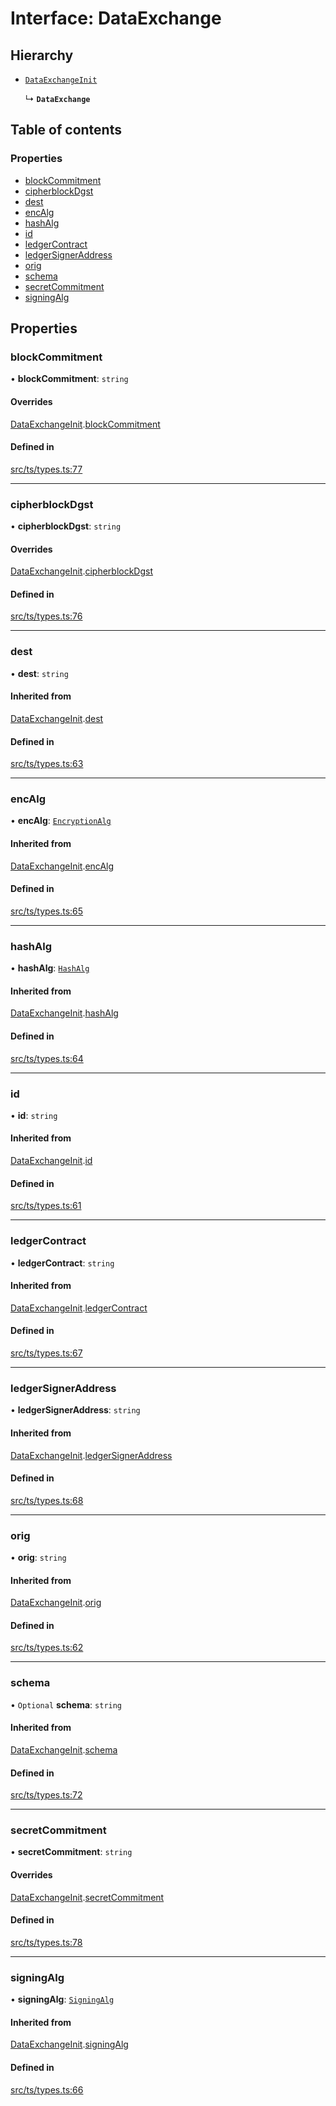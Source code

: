 # Interface: DataExchange

## Hierarchy

- [`DataExchangeInit`](DataExchangeInit.md)

  ↳ **`DataExchange`**

## Table of contents

### Properties

- [blockCommitment](DataExchange.md#blockcommitment)
- [cipherblockDgst](DataExchange.md#cipherblockdgst)
- [dest](DataExchange.md#dest)
- [encAlg](DataExchange.md#encalg)
- [hashAlg](DataExchange.md#hashalg)
- [id](DataExchange.md#id)
- [ledgerContract](DataExchange.md#ledgercontract)
- [ledgerSignerAddress](DataExchange.md#ledgersigneraddress)
- [orig](DataExchange.md#orig)
- [schema](DataExchange.md#schema)
- [secretCommitment](DataExchange.md#secretcommitment)
- [signingAlg](DataExchange.md#signingalg)

## Properties

### blockCommitment

• **blockCommitment**: `string`

#### Overrides

[DataExchangeInit](DataExchangeInit.md).[blockCommitment](DataExchangeInit.md#blockcommitment)

#### Defined in

[src/ts/types.ts:77](https://gitlab.com/i3-market/code/wp3/t3.2/conflict-resolution/non-repudiation-protocol/-/blob/499e4cb/src/ts/types.ts#L77)

___

### cipherblockDgst

• **cipherblockDgst**: `string`

#### Overrides

[DataExchangeInit](DataExchangeInit.md).[cipherblockDgst](DataExchangeInit.md#cipherblockdgst)

#### Defined in

[src/ts/types.ts:76](https://gitlab.com/i3-market/code/wp3/t3.2/conflict-resolution/non-repudiation-protocol/-/blob/499e4cb/src/ts/types.ts#L76)

___

### dest

• **dest**: `string`

#### Inherited from

[DataExchangeInit](DataExchangeInit.md).[dest](DataExchangeInit.md#dest)

#### Defined in

[src/ts/types.ts:63](https://gitlab.com/i3-market/code/wp3/t3.2/conflict-resolution/non-repudiation-protocol/-/blob/499e4cb/src/ts/types.ts#L63)

___

### encAlg

• **encAlg**: [`EncryptionAlg`](../API.md#encryptionalg)

#### Inherited from

[DataExchangeInit](DataExchangeInit.md).[encAlg](DataExchangeInit.md#encalg)

#### Defined in

[src/ts/types.ts:65](https://gitlab.com/i3-market/code/wp3/t3.2/conflict-resolution/non-repudiation-protocol/-/blob/499e4cb/src/ts/types.ts#L65)

___

### hashAlg

• **hashAlg**: [`HashAlg`](../API.md#hashalg)

#### Inherited from

[DataExchangeInit](DataExchangeInit.md).[hashAlg](DataExchangeInit.md#hashalg)

#### Defined in

[src/ts/types.ts:64](https://gitlab.com/i3-market/code/wp3/t3.2/conflict-resolution/non-repudiation-protocol/-/blob/499e4cb/src/ts/types.ts#L64)

___

### id

• **id**: `string`

#### Inherited from

[DataExchangeInit](DataExchangeInit.md).[id](DataExchangeInit.md#id)

#### Defined in

[src/ts/types.ts:61](https://gitlab.com/i3-market/code/wp3/t3.2/conflict-resolution/non-repudiation-protocol/-/blob/499e4cb/src/ts/types.ts#L61)

___

### ledgerContract

• **ledgerContract**: `string`

#### Inherited from

[DataExchangeInit](DataExchangeInit.md).[ledgerContract](DataExchangeInit.md#ledgercontract)

#### Defined in

[src/ts/types.ts:67](https://gitlab.com/i3-market/code/wp3/t3.2/conflict-resolution/non-repudiation-protocol/-/blob/499e4cb/src/ts/types.ts#L67)

___

### ledgerSignerAddress

• **ledgerSignerAddress**: `string`

#### Inherited from

[DataExchangeInit](DataExchangeInit.md).[ledgerSignerAddress](DataExchangeInit.md#ledgersigneraddress)

#### Defined in

[src/ts/types.ts:68](https://gitlab.com/i3-market/code/wp3/t3.2/conflict-resolution/non-repudiation-protocol/-/blob/499e4cb/src/ts/types.ts#L68)

___

### orig

• **orig**: `string`

#### Inherited from

[DataExchangeInit](DataExchangeInit.md).[orig](DataExchangeInit.md#orig)

#### Defined in

[src/ts/types.ts:62](https://gitlab.com/i3-market/code/wp3/t3.2/conflict-resolution/non-repudiation-protocol/-/blob/499e4cb/src/ts/types.ts#L62)

___

### schema

• `Optional` **schema**: `string`

#### Inherited from

[DataExchangeInit](DataExchangeInit.md).[schema](DataExchangeInit.md#schema)

#### Defined in

[src/ts/types.ts:72](https://gitlab.com/i3-market/code/wp3/t3.2/conflict-resolution/non-repudiation-protocol/-/blob/499e4cb/src/ts/types.ts#L72)

___

### secretCommitment

• **secretCommitment**: `string`

#### Overrides

[DataExchangeInit](DataExchangeInit.md).[secretCommitment](DataExchangeInit.md#secretcommitment)

#### Defined in

[src/ts/types.ts:78](https://gitlab.com/i3-market/code/wp3/t3.2/conflict-resolution/non-repudiation-protocol/-/blob/499e4cb/src/ts/types.ts#L78)

___

### signingAlg

• **signingAlg**: [`SigningAlg`](../API.md#signingalg)

#### Inherited from

[DataExchangeInit](DataExchangeInit.md).[signingAlg](DataExchangeInit.md#signingalg)

#### Defined in

[src/ts/types.ts:66](https://gitlab.com/i3-market/code/wp3/t3.2/conflict-resolution/non-repudiation-protocol/-/blob/499e4cb/src/ts/types.ts#L66)
